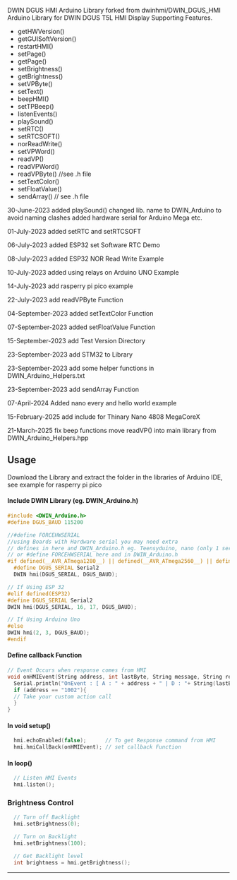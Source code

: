 DWIN DGUS HMI Arduino Library forked from dwinhmi/DWIN_DGUS_HMI
Arduino Library for DWIN DGUS T5L HMI Display
Supporting Features.
- getHWVersion()
- getGUISoftVersion()
- restartHMI()
- setPage()
- getPage()
- setBrightness()
- getBrightness()
- setVPByte()
- setText()
- beepHMI()
- setTPBeep()
- listenEvents()
- playSound() 
- setRTC()
- setRTCSOFT()
- norReadWrite()
- setVPWord()
- readVP()
- readVPWord()
- readVPByte()   //see .h file
- setTextColor()
- setFloatValue()
- sendArray()   // see .h file

30-June-2023 added playSound() changed lib. name to DWIN_Arduino to avoid naming clashes
added hardware serial for Arduino Mega etc.

01-July-2023 added setRTC and setRTCSOFT

06-July-2023 added ESP32 set Software RTC Demo

08-July-2023 added ESP32 NOR Read Write Example

10-July-2023 added using relays on Arduino UNO Example 

14-July-2023 add rasperry pi pico example

22-July-2023 add readVPByte Function

04-September-2023 added setTextColor Function

07-September-2023 added setFloatValue Function

15-September-2023 add Test Version Directory

23-September-2023 add STM32 to Library

23-September-2023 add some helper functions in DWIN_Arduino_Helpers.txt

23-September-2023 add sendArray Function

07-April-2024 Added nano every and hello world example

15-February-2025 add include for Thinary Nano 4808 MegaCoreX

21-March-2025 fix beep functions move readVP() into main library from DWIN_Arduino_Helpers.hpp

## Usage
Download the Library and extract the folder in the libraries of Arduino IDE,
 see example for rasperry pi pico
#### Include DWIN Library (eg. DWIN_Arduino.h) 
```C++
#include <DWIN_Arduino.h>
#define DGUS_BAUD 115200

//#define FORCEHWSERIAL
//using Boards with Hardware serial you may need extra
// defines in here and DWIN_Arduino.h eg. Teensyduino, nano (only 1 serial port) etc
// or #define FORCEHWSERIAL here and in DWIN_Arduino.h
#if defined(__AVR_ATmega1280__) || defined(__AVR_ATmega2560__) || defined(FORCEHWSERIAL)
  #define DGUS_SERIAL Serial2
  DWIN hmi(DGUS_SERIAL, DGUS_BAUD);

// If Using ESP 32
#elif defined(ESP32)
#define DGUS_SERIAL Serial2
DWIN hmi(DGUS_SERIAL, 16, 17, DGUS_BAUD);

// If Using Arduino Uno
#else
DWIN hmi(2, 3, DGUS_BAUD);
#endif

```

#### Define callback Function
```C++
// Event Occurs when response comes from HMI
void onHMIEvent(String address, int lastByte, String message, String response){  
  Serial.println("OnEvent : [ A : " + address + " | D : "+ String(lastByte, HEX)+ " | M : "+message+" | R : "+response+ " ]"); 
  if (address == "1002"){
  // Take your custom action call
  }
}
```

#### In void setup()
```C++
  hmi.echoEnabled(false);      // To get Response command from HMI
  hmi.hmiCallBack(onHMIEvent); // set callback Function
```

#### In loop()
```C++
  // Listen HMI Events
  hmi.listen();
```

### Brightness Control
```C++
  // Turn off Backlight
  hmi.setBrightness(0);

  // Turn on Backlight
  hmi.setBrightness(100);

  // Get Backlight level
  int brightness = hmi.getBrightness();
```
---
